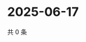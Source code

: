 # 2025-06-17

共 0 条

<!-- BEGIN ZHIHUVIDEO -->
<!-- 最后更新时间 Tue Jun 17 2025 20:22:56 GMT+0800 (China Standard Time) -->

<!-- END ZHIHUVIDEO -->
